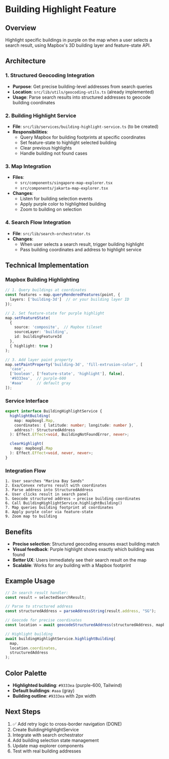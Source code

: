 # Building Highlight Feature

## Overview
Highlight specific buildings in purple on the map when a user selects a search result, using Mapbox's 3D building layer and feature-state API.

## Architecture

### 1. Structured Geocoding Integration
- **Purpose**: Get precise building-level addresses from search queries
- **Location**: `src/lib/utils/geocoding-utils.ts` (already implemented)
- **Usage**: Parse search results into structured addresses to geocode building coordinates

### 2. Building Highlight Service
- **File**: `src/lib/services/building-highlight-service.ts` (to be created)
- **Responsibilities**:
  - Query Mapbox for building footprints at specific coordinates
  - Set feature-state to highlight selected building
  - Clear previous highlights
  - Handle building not found cases

### 3. Map Integration
- **Files**:
  - `src/components/singapore-map-explorer.tsx`
  - `src/components/jakarta-map-explorer.tsx`
- **Changes**:
  - Listen for building selection events
  - Apply purple color to highlighted building
  - Zoom to building on selection

### 4. Search Flow Integration
- **File**: `src/lib/search-orchestrator.ts`
- **Changes**:
  - When user selects a search result, trigger building highlight
  - Pass building coordinates and address to highlight service

## Technical Implementation

### Mapbox Building Highlighting
```typescript
// 1. Query buildings at coordinates
const features = map.queryRenderedFeatures(point, {
  layers: ['building-3d']  // or your building layer ID
});

// 2. Set feature-state for purple highlight
map.setFeatureState(
  {
    source: 'composite',  // Mapbox tileset
    sourceLayer: 'building',
    id: buildingFeatureId
  },
  { highlight: true }
);

// 3. Add layer paint property
map.setPaintProperty('building-3d', 'fill-extrusion-color', [
  'case',
  ['boolean', ['feature-state', 'highlight'], false],
  '#9333ea',  // purple-600
  '#aaa'      // default gray
]);
```

### Service Interface
```typescript
export interface BuildingHighlightService {
  highlightBuilding(
    map: mapboxgl.Map,
    coordinates: { latitude: number; longitude: number },
    address?: StructuredAddress
  ): Effect.Effect<void, BuildingNotFoundError, never>;

  clearHighlight(
    map: mapboxgl.Map
  ): Effect.Effect<void, never, never>;
}
```

### Integration Flow
```
1. User searches "Marina Bay Sands"
2. Exa/Convex returns result with coordinates
3. Parse address into StructuredAddress
4. User clicks result in search panel
5. Geocode structured address → precise building coordinates
6. Call BuildingHighlightService.highlightBuilding()
7. Map queries building footprint at coordinates
8. Apply purple color via feature-state
9. Zoom map to building
```

## Benefits
- **Precise selection**: Structured geocoding ensures exact building match
- **Visual feedback**: Purple highlight shows exactly which building was found
- **Better UX**: Users immediately see their search result on the map
- **Scalable**: Works for any building with a Mapbox footprint

## Example Usage
```typescript
// In search result handler:
const result = selectedSearchResult;

// Parse to structured address
const structuredAddress = parseAddressString(result.address, "SG");

// Geocode for precise coordinates
const location = await geocodeStructuredAddress(structuredAddress, mapboxToken);

// Highlight building
await buildingHighlightService.highlightBuilding(
  map,
  location.coordinates,
  structuredAddress
);
```

## Color Palette
- **Highlighted building**: `#9333ea` (purple-600, Tailwind)
- **Default buildings**: `#aaa` (gray)
- **Building outline**: `#9333ea` with 2px width

## Next Steps
1. ✅ Add retry logic to cross-border navigation (DONE)
2. Create BuildingHighlightService
3. Integrate with search orchestrator
4. Add building selection state management
5. Update map explorer components
6. Test with real building addresses
